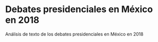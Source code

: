 # Debates presidenciales en México en 2018
Análisis de texto de los debates presidenciales en México en 2018
